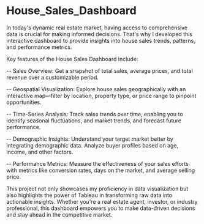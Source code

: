 # House_Sales_Dashboard
In today's dynamic real estate market, having access to comprehensive data is crucial for making informed decisions. That's why I developed this interactive dashboard to provide insights into house sales trends, patterns, and performance metrics.

Key features of the House Sales Dashboard include:

-- Sales Overview: Get a snapshot of total sales, average prices, and total revenue over a customizable period.

-- Geospatial Visualization: Explore house sales geographically with an interactive map—filter by location, property type, or price range to pinpoint opportunities.

-- Time-Series Analysis: Track sales trends over time, enabling you to identify seasonal fluctuations, and market trends, and forecast future performance.

-- Demographic Insights: Understand your target market better by integrating demographic data. Analyze buyer profiles based on age, income, and other factors.

-- Performance Metrics: Measure the effectiveness of your sales efforts with metrics like conversion rates, days on the market, and average selling price.

This project not only showcases my proficiency in data visualization but also highlights the power of Tableau in transforming raw data into actionable insights. Whether you're a real estate agent, investor, or industry professional, this dashboard empowers you to make data-driven decisions and stay ahead in the competitive market.
